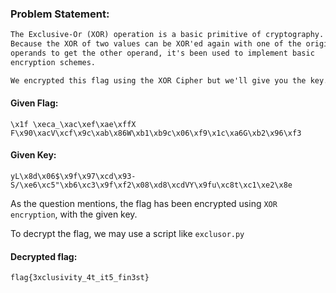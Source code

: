 ### Problem Statement:
```txt
The Exclusive-Or (XOR) operation is a basic primitive of cryptography.
Because the XOR of two values can be XOR'ed again with one of the original
operands to get the other operand, it's been used to implement basic
encryption schemes.

We encrypted this flag using the XOR Cipher but we'll give you the key.
```

#### Given Flag:
    \x1f \xeca_\xac\xef\xae\xffX F\x90\xacV\xcf\x9c\xab\x86W\xb1\xb9c\x06\xf9\x1c\xa6G\xb2\x96\xf3

#### Given Key:
    yL\x8d\x06$\x9f\x97\xcd\x93-S/\xe6\xc5"\xb6\xc3\x9f\xf2\x08\xd8\xcdVY\x9fu\xc8t\xc1\xe2\x8e

As the question mentions, the flag has been encrypted using `XOR encryption`, with the given key.

To decrypt the flag, we may use a script like `exclusor.py`

#### Decrypted flag:
	flag{3xclusivity_4t_it5_fin3st}

